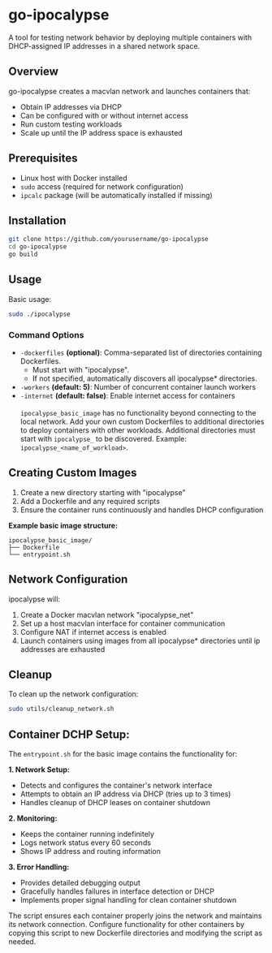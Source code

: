 # go-ipocalypse
A tool for testing network behavior by deploying multiple containers with DHCP-assigned IP addresses in a shared network space.

## Overview

go-ipocalypse creates a macvlan network and launches containers that:
- Obtain IP addresses via DHCP
- Can be configured with or without internet access
- Run custom testing workloads
- Scale up until the IP address space is exhausted

## Prerequisites

- Linux host with Docker installed
- `sudo` access (required for network configuration)
- `ipcalc` package (will be automatically installed if missing)

## Installation
```bash
git clone https://github.com/yourusername/go-ipocalypse
cd go-ipocalypse
go build
```

## Usage

Basic usage:
```bash
sudo ./ipocalypse
```
### Command Options

- `-dockerfiles` **(optional)**: Comma-separated list of directories containing Dockerfiles. 
    - Must start with "ipocalypse". 
    - If not specified, automatically discovers all ipocalypse* directories.
- `-workers` **(default: 5)**: Number of concurrent container launch workers
- `-internet` **(default: false)**: Enable internet access for containers  
\
`ipocalypse_basic_image` has no functionality beyond connecting to the local network. Add your own custom Dockerfiles to additional directories to deploy containers with other workloads. Additional directories must start with `ipocalypse_` to be discovered. Example: `ipocalypse_<name_of_workload>`.

## Creating Custom Images

1. Create a new directory starting with "ipocalypse"
2. Add a Dockerfile and any required scripts
3. Ensure the container runs continuously and handles DHCP configuration

**Example basic image structure:**
```
ipocalypse_basic_image/
├── Dockerfile
└── entrypoint.sh
```

## Network Configuration

ipocalypse will:
1. Create a Docker macvlan network "ipocalypse_net"
2. Set up a host macvlan interface for container communication
3. Configure NAT if internet access is enabled
4. Launch containers using images from all ipocalypse* directories until ip addresses are exhausted

## Cleanup

To clean up the network configuration:
```bash
sudo utils/cleanup_network.sh
```

## Container DCHP Setup:
The `entrypoint.sh` for the basic image contains the functionality for:

**1. Network Setup:**
- Detects and configures the container's network interface
- Attempts to obtain an IP address via DHCP (tries up to 3 times)
- Handles cleanup of DHCP leases on container shutdown

**2. Monitoring:**
- Keeps the container running indefinitely
- Logs network status every 60 seconds
- Shows IP address and routing information

**3. Error Handling:**
- Provides detailed debugging output
- Gracefully handles failures in interface detection or DHCP
- Implements proper signal handling for clean container shutdown

The script ensures each container properly joins the network and maintains its network connection. Configure functionality for other containers by copying this script to new Dockerfile directories and modifying the script as needed.
